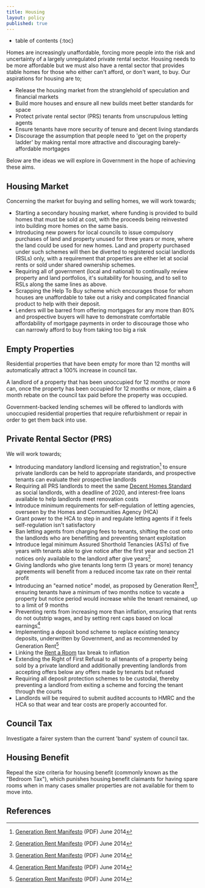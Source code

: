 ```yaml
---
title: Housing
layout: policy
published: true
---
```

* table of contents
{:toc}

Homes are increasingly unaffordable, forcing more people into the risk and uncertainty of a largely unregulated private rental sector. Housing needs to be more affordable but we must also have a rental sector that provides stable homes for those who either can't afford, or don't want, to buy. Our aspirations for housing are to;

* Release the housing market from the stranglehold of speculation and financial markets
* Build more houses and ensure all new builds meet better standards for space
* Protect private rental sector (PRS) tenants from unscrupulous letting agents
* Ensure tenants have more security of tenure and decent living standards
* Discourage the assumption that people need to 'get on the property ladder' by making rental more attractive and discouraging barely-affordable mortgages

Below are the ideas we will explore in Government in the hope of achieving these aims.

## Housing Market

Concerning the market for buying and selling homes, we will work towards;

* Starting a secondary housing market, where funding is provided to build homes that must be sold at cost, with the proceeds being reinvested into building more homes on the same basis.
* Introducing new powers for local councils to issue compulsory purchases of land and property unused for three years or more, where the land could be used for new homes. Land and property purchased under such schemes will then be diverted to registered social landlords (RSLs) only, with a requirement that properties are either let at social rents or sold under shared ownership schemes.
* Requiring all of government (local and national) to continually review property and land portfolios, it's suitability for housing, and to sell to RSLs along the same lines as above.
* Scrapping the Help To Buy scheme which encourages those for whom houses are unaffordable to take out a risky and complicated financial product to help with their deposit.
* Lenders will be barred from offering mortgages for any more than 80% and prospective buyers will have to demonstrate comfortable affordability of mortgage payments in order to discourage those who can narrowly afford to buy from taking too big a risk

## Empty Properties

Residential properties that have been empty for more than 12 months will automatically attract a 100% increase in council tax.

A landlord of a property that has been unoccupied for 12 months or more can, once the property has been occupied for 12 months or more, claim a 6 month rebate on the council tax paid before the property was occupied.

Government-backed lending schemes will be offered to landlords with unoccupied residential properties that require refurbishment or repair in order to get them back into use.

## Private Rental Sector (PRS)

We will work towards;

* Introducing mandatory landlord licensing and registration[^1] to ensure private landlords can be held to appropriate standards, and prospective tenants can evaluate their prospective landlords
* Requiring all PRS landlords to meet the same [Decent Homes Standard](https://www.gov.uk/government/policies/improving-the-rented-housing-sector--2/supporting-pages/decent-homes-refurbishing-social-housing) as social landlords, with a deadline of 2020, and interest-free loans available to help landlords meet renovation costs
* Introduce minimum requirements for self-regulation of letting agencies, overseen by the Homes and Communities Agency (HCA)
* Grant power to the HCA to step in and regulate letting agents if it feels self-regulation isn't satisfactory
* Ban letting agents from charging fees to tenants, shifting the cost onto the landlords who are benefitting and preventing tenant exploitation
* Introduce legal minimum Assured Shorthold Tenancies (ASTs) of five years with tenants able to give notice after the first year and section 21 notices only available to the landlord after give years[^1]
* Giving landlords who give tenants long term (3 years or more) tenancy agreements will benefit from a reduced income tax rate on their rental profit
* Introducing an "earned notice" model, as proposed by Generation Rent[^1], ensuring tenants have a minimum of two months notice to vacate a property but notice period would increase while the tenant remained, up to a limit of 9 months
* Preventing rents from increasing more than inflation, ensuring that rents do not outstrip wages, and by setting rent caps based on local earnings[^1]
* Implementing a deposit bond scheme to replace existing tenancy deposits, underwritten by Government, and as recommended by Generation Rent[^1]
* Linking the [Rent a Room](https://www.gov.uk/rent-room-in-your-home/the-rent-a-room-scheme) tax break to inflation
* Extending the Right of First Refusal to all tenants of a property being sold by a private landlord and additionally preventing landlords from accepting offers below any offers made by tenants but refused
* Requiring all deposit protection schemes to be custodial, thereby preventing a landlord from exiting a scheme and forcing the tenant through the courts
* Landlords will be required to submit audited accounts to HMRC and the HCA so that wear and tear costs are properly accounted for.

## Council Tax

Investigate a fairer system than the current 'band' system of council tax.

## Housing Benefit

Repeal the size criteria for housing benefit (commonly known as the "Bedroom Tax"), which punishes housing benefit claimants for having spare rooms when in many cases smaller properties are not available for them to move into.

## References

[^1]: [Generation Rent Manifesto](https://d3n8a8pro7vhmx.cloudfront.net/npto/pages/723/attachments/original/1403006644/Renters_Manifesto_web.pdf?1403006644) (PDF) June 2014